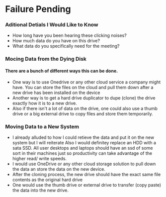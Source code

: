 # Failure Pending

### Aditional Detials I Would Like to Know

- How long have you been hearing these clicking noises?
- How much data do you have on this drive?
- What data do you specifically need for the meeting?

### Mocing Data from the Dying Disk
#### There are a bunch of different ways this can be done.

- One way is to use Onedrive or any other cloud service a company might have. You can store the files on the cloud and pull them down after a new drive has been installed on the device
- Another way is to get a hard drive duplicator to dupe (clone) the drive exactly how it is to a new drive.
- Also if there isn't a lot of data on the drive, one could also use a thumb drive or a big external drive to copy files and store them temporarily.

### Moving Data to a New System

- I already alluded to how I could retieve the data and put it on the new system but I will reiterate
Also I would definitey replace an HDD with a sata SSD. All user desktops and laptops should have an ssd of some sort in their machines just so productivity can take advantage of the higher read/ write speeds.
- I would use OneDrive or any other cloud storage solution to pull down the data an store the data on the new device.
- After the cloning process, the new drive should have the exact same file contents as the original hard drive
- One would use the thumb drive or external drive to transfer (copy paste) the data into the new drive.


